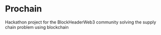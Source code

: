 # Prochain
Hackathon project for the BlockHeaderWeb3 community solving the supply chain problem using blockchain
